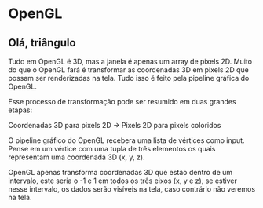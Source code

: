 # OpenGL

## Olá, triângulo

Tudo em OpenGL é 3D, mas a janela é apenas um array de pixels 2D. Muito do que
o OpenGL fará é transformar as coordenadas 3D em pixels 2D que possam ser
renderizadas na tela. Tudo isso é feito pela pipeline gráfica do OpenGL.

Esse processo de transformação pode ser resumido em duas grandes etapas:

Coordenadas 3D para pixels 2D -> Pixels 2D para pixels coloridos

O pipeline gráfico do OpenGL recebera uma lista de vértices como input. Pense
em um vértice com uma tupla de três elementos os quais representam uma
coordenada 3D (x, y, z).

OpenGL apenas transforma coordenadas 3D que estão dentro de um intervalo, este
seria o -1 e 1 em todos os três eixos (x, y e z), se estiver nesse intervalo,
os dados serão visíveis na tela, caso contrário não veremos na tela.
